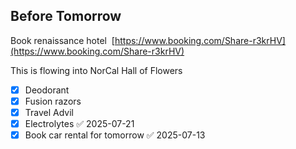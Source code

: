 
## Before Tomorrow

Book renaissance hotel 
[https://www.booking.com/Share-r3krHV](https://www.booking.com/Share-r3krHV)

This is flowing into NorCal Hall of Flowers

- [x] Deodorant
- [x] Fusion razors
- [x] Travel Advil
- [x] Electrolytes ✅ 2025-07-21
- [x] Book car rental for tomorrow ✅ 2025-07-13